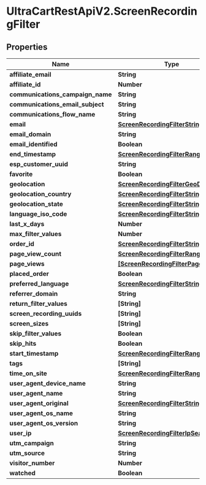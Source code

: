 # UltraCartRestApiV2.ScreenRecordingFilter

## Properties
Name | Type | Description | Notes
------------ | ------------- | ------------- | -------------
**affiliate_email** | **String** |  | [optional] 
**affiliate_id** | **Number** |  | [optional] 
**communications_campaign_name** | **String** |  | [optional] 
**communications_email_subject** | **String** |  | [optional] 
**communications_flow_name** | **String** |  | [optional] 
**email** | [**ScreenRecordingFilterStringSearch**](ScreenRecordingFilterStringSearch.md) |  | [optional] 
**email_domain** | **String** |  | [optional] 
**email_identified** | **Boolean** |  | [optional] 
**end_timestamp** | [**ScreenRecordingFilterRangeDate**](ScreenRecordingFilterRangeDate.md) |  | [optional] 
**esp_customer_uuid** | **String** |  | [optional] 
**favorite** | **Boolean** |  | [optional] 
**geolocation** | [**ScreenRecordingFilterGeoDistance**](ScreenRecordingFilterGeoDistance.md) |  | [optional] 
**geolocation_country** | [**ScreenRecordingFilterStringSearch**](ScreenRecordingFilterStringSearch.md) |  | [optional] 
**geolocation_state** | [**ScreenRecordingFilterStringSearch**](ScreenRecordingFilterStringSearch.md) |  | [optional] 
**language_iso_code** | [**ScreenRecordingFilterStringSearch**](ScreenRecordingFilterStringSearch.md) |  | [optional] 
**last_x_days** | **Number** |  | [optional] 
**max_filter_values** | **Number** |  | [optional] 
**order_id** | [**ScreenRecordingFilterStringSearch**](ScreenRecordingFilterStringSearch.md) |  | [optional] 
**page_view_count** | [**ScreenRecordingFilterRangeInteger**](ScreenRecordingFilterRangeInteger.md) |  | [optional] 
**page_views** | [**[ScreenRecordingFilterPageView]**](ScreenRecordingFilterPageView.md) |  | [optional] 
**placed_order** | **Boolean** |  | [optional] 
**preferred_language** | [**ScreenRecordingFilterStringSearch**](ScreenRecordingFilterStringSearch.md) |  | [optional] 
**referrer_domain** | **String** |  | [optional] 
**return_filter_values** | **[String]** |  | [optional] 
**screen_recording_uuids** | **[String]** |  | [optional] 
**screen_sizes** | **[String]** |  | [optional] 
**skip_filter_values** | **Boolean** |  | [optional] 
**skip_hits** | **Boolean** |  | [optional] 
**start_timestamp** | [**ScreenRecordingFilterRangeDate**](ScreenRecordingFilterRangeDate.md) |  | [optional] 
**tags** | **[String]** |  | [optional] 
**time_on_site** | [**ScreenRecordingFilterRangeInteger**](ScreenRecordingFilterRangeInteger.md) |  | [optional] 
**user_agent_device_name** | **String** |  | [optional] 
**user_agent_name** | **String** |  | [optional] 
**user_agent_original** | [**ScreenRecordingFilterStringSearch**](ScreenRecordingFilterStringSearch.md) |  | [optional] 
**user_agent_os_name** | **String** |  | [optional] 
**user_agent_os_version** | **String** |  | [optional] 
**user_ip** | [**ScreenRecordingFilterIpSearch**](ScreenRecordingFilterIpSearch.md) |  | [optional] 
**utm_campaign** | **String** |  | [optional] 
**utm_source** | **String** |  | [optional] 
**visitor_number** | **Number** |  | [optional] 
**watched** | **Boolean** |  | [optional] 



